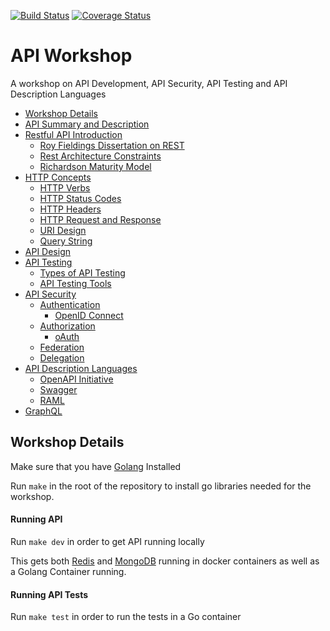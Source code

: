 [![Build Status](https://travis-ci.org/jbelmont/api-workshop.svg?branch=master)](https://travis-ci.org/jbelmont/api-workshop)
[![Coverage Status](https://coveralls.io/repos/github/jbelmont/api-workshop/badge.svg?branch=master)](https://coveralls.io/github/jbelmont/api-workshop?branch=master)

# API Workshop

A workshop  on API Development, API Security, API Testing and API Description Languages

* [Workshop Details](#workshop-details)
* [API Summary and Description](docs/api-summary.md)
* [Restful API Introduction](docs/restful-intro.md)
  * [Roy Fieldings Dissertation on REST](docs/rest-dissertation.md)
  * [Rest Architecture Constraints](docs/rest-constraints.md)
  * [Richardson Maturity Model](docs/maturity-model.md)
* [HTTP Concepts](docs/http-concepts.md)
  * [HTTP Verbs](docs/http-verbs.md)
  * [HTTP Status Codes](docs/status-codes.md)
  * [HTTP Headers](docs/http-headers.md)
  * [HTTP Request and Response](docs/request-response.md)
  * [URI Design](docs/uri-design.md)
  * [Query String](docs/query-string.md)
* [API Design](docs/api-design.md)
* [API Testing](docs/api-testing.md)
  * [Types of API Testing](docs/types-of-api-testing.md)
  * [API Testing Tools](docs/api-testing-tools.md)
* [API Security](docs/api-security.md)
  * [Authentication](docs/authentication.md)
    * [OpenID Connect](docs/openid-connect.md)
  * [Authorization](docs/authorization.md)
    * [oAuth](docs/oauth.md)
  * [Federation](docs/federation.md)
  * [Delegation](docs/delegation.md)
* [API Description Languages](docs/api-description-languages.md)
  * [OpenAPI Initiative](docs/openapi-initiative.md)
  * [Swagger](docs/swagger.md)
  * [RAML](docs/raml.md)
* [GraphQL](docs/graphql.md)


## Workshop Details

Make sure that you have [Golang](https://golang.org/dl/) Installed

Run `make` in the root of the repository to install go libraries needed for the workshop.

#### Running API

Run `make dev` in order to get API running locally

This gets both [Redis](https://redis.io/) and [MongoDB](https://www.mongodb.com/) running in docker containers as well as a Golang Container running.

#### Running API Tests

Run `make test` in order to run the tests in a Go container
